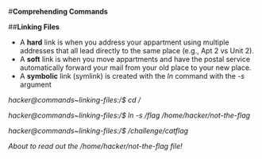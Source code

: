 #**Comprehending Commands**

##**Linking Files**

- A **hard** link is when you address your appartment using multiple addresses that all lead directly to the same place (e.g., Apt 2 vs Unit 2).
- A **soft** link is when you move appartments and have the postal service automatically forward your mail from your old place to your new place.
- A **symbolic** link (symlink) is created with the _ln_ command with the _\-s_ argument

_hacker@commands~linking-files:/$ cd /_

_hacker@commands~linking-files:/$ ln -s /flag /home/hacker/not-the-flag_

_hacker@commands~linking-files:/$ /challenge/catflag_

_About to read out the /home/hacker/not-the-flag file!_
